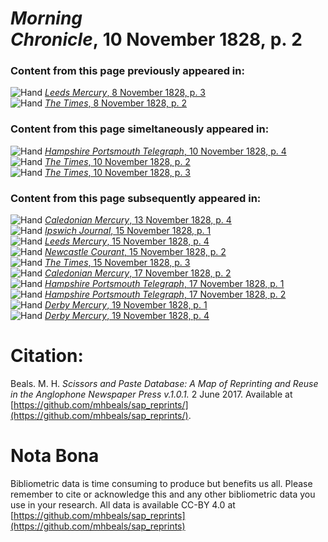 # *Morning Chronicle*, 10 November 1828, p. 2  
  
### Content from this page previously appeared in:  
![Hand](http://scissorsandpaste.net/wp-content/uploads/2017/06/smallhandpointer.png) [*Leeds Mercury*, 8 November 1828, p. 3](https://mhbeals.github.io/sap_html/Leeds-Mercury/Leeds-Mercury-8-November-1828-p-3)  
![Hand](http://scissorsandpaste.net/wp-content/uploads/2017/06/smallhandpointer.png) [*The Times*, 8 November 1828, p. 2](https://mhbeals.github.io/sap_html/The-Times/The-Times-8-November-1828-p-2)  
  
### Content from this page simeltaneously appeared in:  
![Hand](http://scissorsandpaste.net/wp-content/uploads/2017/06/smallhandpointer.png) [*Hampshire Portsmouth Telegraph*, 10 November 1828, p. 4](https://mhbeals.github.io/sap_html/Hampshire-Portsmouth-Telegraph/Hampshire-Portsmouth-Telegraph-10-November-1828-p-4)  
![Hand](http://scissorsandpaste.net/wp-content/uploads/2017/06/smallhandpointer.png) [*The Times*, 10 November 1828, p. 2](https://mhbeals.github.io/sap_html/The-Times/The-Times-10-November-1828-p-2)  
![Hand](http://scissorsandpaste.net/wp-content/uploads/2017/06/smallhandpointer.png) [*The Times*, 10 November 1828, p. 3](https://mhbeals.github.io/sap_html/The-Times/The-Times-10-November-1828-p-3)  
  
### Content from this page subsequently appeared in:  
![Hand](http://scissorsandpaste.net/wp-content/uploads/2017/06/smallhandpointer.png) [*Caledonian Mercury*, 13 November 1828, p. 4](https://mhbeals.github.io/sap_html/Caledonian-Mercury/Caledonian-Mercury-13-November-1828-p-4)  
![Hand](http://scissorsandpaste.net/wp-content/uploads/2017/06/smallhandpointer.png) [*Ipswich Journal*, 15 November 1828, p. 1](https://mhbeals.github.io/sap_html/Ipswich-Journal/Ipswich-Journal-15-November-1828-p-1)  
![Hand](http://scissorsandpaste.net/wp-content/uploads/2017/06/smallhandpointer.png) [*Leeds Mercury*, 15 November 1828, p. 4](https://mhbeals.github.io/sap_html/Leeds-Mercury/Leeds-Mercury-15-November-1828-p-4)  
![Hand](http://scissorsandpaste.net/wp-content/uploads/2017/06/smallhandpointer.png) [*Newcastle Courant*, 15 November 1828, p. 2](https://mhbeals.github.io/sap_html/Newcastle-Courant/Newcastle-Courant-15-November-1828-p-2)  
![Hand](http://scissorsandpaste.net/wp-content/uploads/2017/06/smallhandpointer.png) [*The Times*, 15 November 1828, p. 3](https://mhbeals.github.io/sap_html/The-Times/The-Times-15-November-1828-p-3)  
![Hand](http://scissorsandpaste.net/wp-content/uploads/2017/06/smallhandpointer.png) [*Caledonian Mercury*, 17 November 1828, p. 2](https://mhbeals.github.io/sap_html/Caledonian-Mercury/Caledonian-Mercury-17-November-1828-p-2)  
![Hand](http://scissorsandpaste.net/wp-content/uploads/2017/06/smallhandpointer.png) [*Hampshire Portsmouth Telegraph*, 17 November 1828, p. 1](https://mhbeals.github.io/sap_html/Hampshire-Portsmouth-Telegraph/Hampshire-Portsmouth-Telegraph-17-November-1828-p-1)  
![Hand](http://scissorsandpaste.net/wp-content/uploads/2017/06/smallhandpointer.png) [*Hampshire Portsmouth Telegraph*, 17 November 1828, p. 2](https://mhbeals.github.io/sap_html/Hampshire-Portsmouth-Telegraph/Hampshire-Portsmouth-Telegraph-17-November-1828-p-2)  
![Hand](http://scissorsandpaste.net/wp-content/uploads/2017/06/smallhandpointer.png) [*Derby Mercury*, 19 November 1828, p. 1](https://mhbeals.github.io/sap_html/Derby-Mercury/Derby-Mercury-19-November-1828-p-1)  
![Hand](http://scissorsandpaste.net/wp-content/uploads/2017/06/smallhandpointer.png) [*Derby Mercury*, 19 November 1828, p. 4](https://mhbeals.github.io/sap_html/Derby-Mercury/Derby-Mercury-19-November-1828-p-4)  


# Citation: 

Beals. M. H. *Scissors and Paste Database: A Map of Reprinting and Reuse in the Anglophone Newspaper Press v.1.0.1.* 2 June 2017. Available at [https://github.com/mhbeals/sap_reprints/](https://github.com/mhbeals/sap_reprints/). 

# Nota Bona

Bibliometric data is time consuming to produce but benefits us all. Please remember to cite or acknowledge this and any other bibliometric data you use in your research. All data is available CC-BY 4.0 at [https://github.com/mhbeals/sap_reprints](https://github.com/mhbeals/sap_reprints)